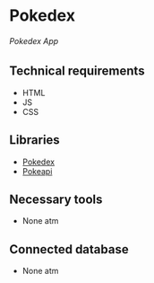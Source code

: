 # Pokedex

###### Pokedex App

## Technical requirements

- HTML
- JS
- CSS

## Libraries

- [Pokedex](https://pokedex.org/)
- [Pokeapi](https://pokeapi.co/?ref=public-apis)

## Necessary tools

- None atm

## Connected database

- None atm
